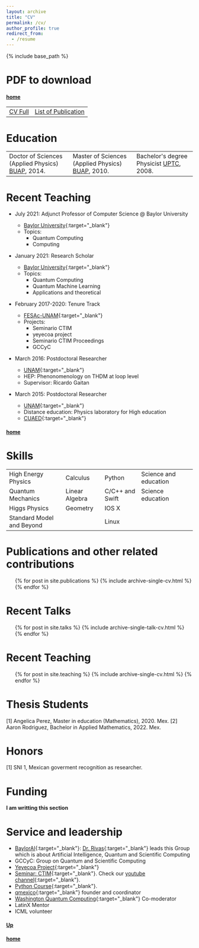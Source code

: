 ```yaml
---
layout: archive
title: "CV"
permalink: /cv/
author_profile: true
redirect_from:
  - /resume
---
```


<!---
<iframe src="https://www.dropbox.com/s/67gfnrz8e91syyk/JO_CV_En-vOL.pdf" width="100%" height="500" frameborder="no" border="0" marginwidth="0" marginheight="0"></iframe>

You can download a PDF copy of my CV [here](/files/pdf/Williams CV.pdf).
--->






{% include base_path %}

<style>
td, th {
   border: none!important;
}
</style>



# PDF to download<a name="PDFCVInfoJO"></a>
#### [home](../)



<table style="border:hidden" colspan="3">
  <tbody>
    <tr>
      <td> <a href="https://tinyurl.com/yc69akqr" target="_blank" rel="noopener noreferrer">CV Full</a></td>
      <td> <a href="https://tinyurl.com/y7rqnqna" target="_blank" rel="noopener noreferrer">List of Publication</a></td>
<!---      <td> <a href="https://tinyurl.com/ydpjzefq" target="_blank" rel="noopener noreferrer">Research Statement</a></td>
      <td> <a href="https://tinyurl.com/yecsx4hn" target="_blank" rel="noopener noreferrer">Teaching Statement</td>                 
  --->    
    </tr>
  </tbody>
</table>



Education
======

<table style="border:hidden;">
  <tbody>
    <tr>
      <td> Doctor of Sciences (Applied Physics) <a href="https://www.fcfm.buap.mx/" target="_blank" rel="noopener noreferrer">BUAP</a>, 2014.</td>
      <td> Master of Sciences (Applied Physics) <a href="https://www.fcfm.buap.mx/" target="_blank" rel="noopener noreferrer">BUAP</a>, 2010.</td>
      <td> Bachelor's degree Physicist <a href="http://www.uptc.edu.co/" target="_blank" rel="noopener noreferrer">UPTC</a>, 2008.</td>
    </tr>
  </tbody>
</table>


Recent Teaching
======

* July 2021: Adjunct Professor of Computer Science @ Baylor University
  * [Baylor University](https://www.baylor.edu/){:target="_blank"}
  * Topics: 
    - Quantum Computing
    - Computing


* January 2021: Research Scholar
  * [Baylor University](https://www.baylor.edu/){:target="_blank"}
  * Topics: 
    - Quantum Computing
    - Quantum Machine Learning
    - Applications and theoretical

* February 2017-2020: Tenure Track
  * [FESAc-UNAM](https://www.acatlan.unam.mx/){:target="_blank"}
  * Projects: 
    - Seminario CTIM
    - yeyecoa project
    - Seminario CTIM Proceedings
    - GCCyC


* March 2016: Postdoctoral Researcher
  * [UNAM](https://www.cuautitlan.unam.mx/#gsc.tab=0){:target="_blank"}
  * HEP: Phenonomenology on THDM at loop level
  * Supervisor: Ricardo Gaitan

* March 2015: Postdoctoral Researcher
  * [UNAM](https://www.unam.mx/){:target="_blank"}
  * Distance education: Physics laboratory for High education
  * [CUAED](https://distancia.cuaed.unam.mx/){:target="_blank"}


#### [home](../)

Skills
======

<table style="border:hidden" colspan="3">
  <tbody>
    <tr>
      <td> High Energy Physics </td>
      <td> Calculus</td>
      <td> Python</td>
      <td> Science and education</td>
    </tr>
    <tr>
      <td> Quantum Mechanics</td>
      <td> Linear Algebra</td>
      <td> C/C++ and Swift</td>
      <td> Science education</td>
    </tr> 
    <tr>
      <td> Higgs Physics</td>
      <td> Geometry</td>
      <td> IOS X</td>      
      <td> </td>
      <td> </td>            
    </tr>
     <tr>
      <td> Standard Model and Beyond</td>
      <td> </td>
      <td> Linux</td>      
    </tr>    
  </tbody>
</table>


  
 
Publications and other related contributions
======
  <ul>
  	{% for post in site.publications %}
    	{% include archive-single-cv.html %}
  	{% endfor %}
  </ul>
  
Recent Talks
======
  <ul>	
  	{% for post in site.talks %}
    	{% include archive-single-talk-cv.html %}
  	{% endfor %}
  </ul>
  
Recent Teaching
======
  <ul>
	{% for post in site.teaching %}
    	{% include archive-single-cv.html %}
  	{% endfor %}
  </ul>
  

Thesis Students
======  


[1] Angelica Perez, Master in education (Mathematics), 2020. Mex.
[2] Aaron Rodriguez, Bachelor in Applied Mathematics, 2022. Mex.
  

Honors
======
[1] SNI 1, Mexican goverment recognition as researcher.



Funding
======

**I am writting this section** 
  
Service and leadership
======
* [BaylorAI](https://baylor.ai/){:target="_blank"}: [Dr. Rivas](https://rivas.ai/){:target="_blank"} leads this Group which is about Artificial Intelligence, Quantum and Scientific Computing
* GCCyC: Group on Quantum and Scientific Computing
* [Yeyecoa Project](http://www.yeyecoa.acatlan.unam.mx/){:target="_blank"}
* [Seminar: CTIM](https://sites.google.com/view/ctimfesac){:target="_blank"}. Check our [youtube channel](https://www.youtube.com/channel/UC0xcSLbzXcggYuz182gABaA){:target="_blank"}.
* [Python Course](https://sites.google.com/view/cursosyeyecoa/p%C3%A1gina-principal){:target="_blank"}.
* [qmexico](http://qmexico.org/){:target="_blank"} founder and coordinator
* [Washington Quantum Computing](https://www.meetup.com/Washington-Quantum-Computing-Meetup){:target="_blank"} Co-moderator 
* LatinX Mentor
* ICML volunteer 


#### [Up](#PDFCVInfoJO)
#### [home](../)
